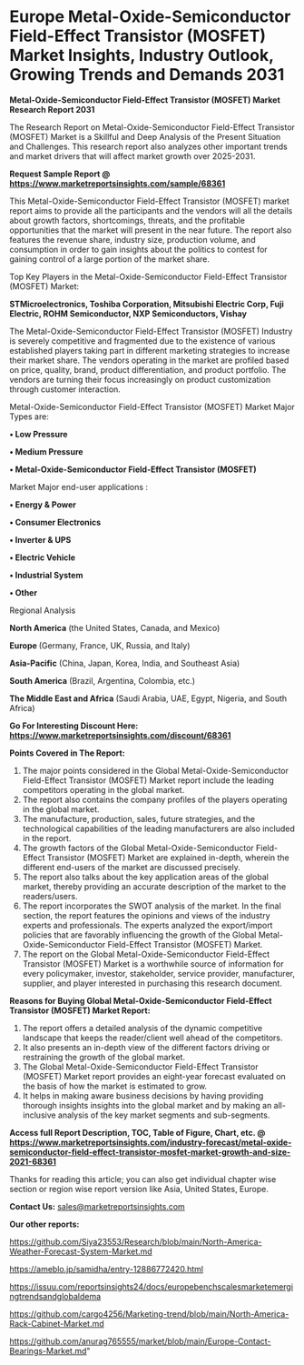  # Europe Metal-Oxide-Semiconductor Field-Effect Transistor (MOSFET) Market Insights, Industry Outlook, Growing Trends and Demands 2031

<strong>Metal-Oxide-Semiconductor Field-Effect Transistor (MOSFET) Market Research Report 2031</strong>

The Research Report on Metal-Oxide-Semiconductor Field-Effect Transistor (MOSFET) Market is a Skillful and Deep Analysis of the Present Situation and Challenges. This research report also analyzes other important trends and market drivers that will affect market growth over 2025-2031.

<strong>Request Sample Report @ <a href=https://www.marketreportsinsights.com/sample/68361>https://www.marketreportsinsights.com/sample/68361</a></strong>

This Metal-Oxide-Semiconductor Field-Effect Transistor (MOSFET) market report aims to provide all the participants and the vendors will all the details about growth factors, shortcomings, threats, and the profitable opportunities that the market will present in the near future. The report also features the revenue share, industry size, production volume, and consumption in order to gain insights about the politics to contest for gaining control of a large portion of the market share.

Top Key Players in the Metal-Oxide-Semiconductor Field-Effect Transistor (MOSFET) Market:

<strong>STMicroelectronics, Toshiba Corporation, Mitsubishi Electric Corp, Fuji Electric, ROHM Semiconductor, NXP Semiconductors, Vishay</strong>

The Metal-Oxide-Semiconductor Field-Effect Transistor (MOSFET) Industry is severely competitive and fragmented due to the existence of various established players taking part in different marketing strategies to increase their market share. The vendors operating in the market are profiled based on price, quality, brand, product differentiation, and product portfolio. The vendors are turning their focus increasingly on product customization through customer interaction.

Metal-Oxide-Semiconductor Field-Effect Transistor (MOSFET) Market Major Types are:

<strong>• Low Pressure

• Medium Pressure

• Metal-Oxide-Semiconductor Field-Effect Transistor (MOSFET)</strong>

Market Major end-user applications :

<strong>• Energy & Power

• Consumer Electronics

• Inverter & UPS

• Electric Vehicle

• Industrial System

• Other</strong>

Regional Analysis

</u><strong><b>North America</b></strong> (the United States, Canada, and Mexico)

<strong><b>Europe </b></strong>(Germany, France, UK, Russia, and Italy)

<strong><b>Asia-Pacific</b></strong> (China, Japan, Korea, India, and Southeast Asia)

<strong><b>South America</b></strong> (Brazil, Argentina, Colombia, etc.)

<strong><b>The Middle East and Africa</b></strong> (Saudi Arabia, UAE, Egypt, Nigeria, and South Africa)

<strong>Go For Interesting Discount Here: <a href=https://www.marketreportsinsights.com/discount/68361>https://www.marketreportsinsights.com/discount/68361</a></strong>

<strong>Points Covered in The Report:</strong>
<ol>
  <li>The major points considered in the Global Metal-Oxide-Semiconductor Field-Effect Transistor (MOSFET) Market report include the leading competitors operating in the global market.</li>
  <li>The report also contains the company profiles of the players operating in the global market.</li>
  <li>The manufacture, production, sales, future strategies, and the technological capabilities of the leading manufacturers are also included in the report.</li>
  <li>The growth factors of the Global Metal-Oxide-Semiconductor Field-Effect Transistor (MOSFET) Market are explained in-depth, wherein the different end-users of the market are discussed precisely.</li>
  <li>The report also talks about the key application areas of the global market, thereby providing an accurate description of the market to the readers/users.</li>
  <li>The report incorporates the SWOT analysis of the market. In the final section, the report features the opinions and views of the industry experts and professionals. The experts analyzed the export/import policies that are favorably influencing the growth of the Global Metal-Oxide-Semiconductor Field-Effect Transistor (MOSFET) Market.</li>
  <li>The report on the Global Metal-Oxide-Semiconductor Field-Effect Transistor (MOSFET) Market is a worthwhile source of information for every policymaker, investor, stakeholder, service provider, manufacturer, supplier, and player interested in purchasing this research document.</li>
</ol>
<strong>Reasons for Buying Global Metal-Oxide-Semiconductor Field-Effect Transistor (MOSFET) Market Report:</strong>

<ol>
  <li>The report offers a detailed analysis of the dynamic competitive landscape that keeps the reader/client well ahead of the competitors.</li>
  <li>It also presents an in-depth view of the different factors driving or restraining the growth of the global market.</li>
  <li>The Global Metal-Oxide-Semiconductor Field-Effect Transistor (MOSFET) Market report provides an eight-year forecast evaluated on the basis of how the market is estimated to grow.</li>
  <li>It helps in making aware business decisions by having providing thorough insights insights into the global market and by making an all-inclusive analysis of the key market segments and sub-segments.</li>
</ol>
<strong>Access full Report Description, TOC, Table of Figure, Chart, etc. @ <a href=https://www.marketreportsinsights.com/industry-forecast/metal-oxide-semiconductor-field-effect-transistor-mosfet-market-growth-and-size-2021-68361>https://www.marketreportsinsights.com/industry-forecast/metal-oxide-semiconductor-field-effect-transistor-mosfet-market-growth-and-size-2021-68361</a></strong>


Thanks for reading this article; you can also get individual chapter wise section or region wise report version like Asia, United States, Europe.

<strong>Contact Us:</strong>
sales@marketreportsinsights.com

<strong>Our other reports:</strong>

<a href=https://github.com/Siya23553/Research/blob/main/North-America-Weather-Forecast-System-Market.md>https://github.com/Siya23553/Research/blob/main/North-America-Weather-Forecast-System-Market.md</a>

<a href=https://ameblo.jp/samidha/entry-12886772420.html>https://ameblo.jp/samidha/entry-12886772420.html</a>

<a href=https://issuu.com/reportsinsights24/docs/europebenchscalesmarketemergingtrendsandglobaldema>https://issuu.com/reportsinsights24/docs/europebenchscalesmarketemergingtrendsandglobaldema</a>

<a href=https://github.com/cargo4256/Marketing-trend/blob/main/North-America-Rack-Cabinet-Market.md>https://github.com/cargo4256/Marketing-trend/blob/main/North-America-Rack-Cabinet-Market.md</a>

<a href=https://github.com/anurag765555/market/blob/main/Europe-Contact-Bearings-Market.md>https://github.com/anurag765555/market/blob/main/Europe-Contact-Bearings-Market.md</a>"
